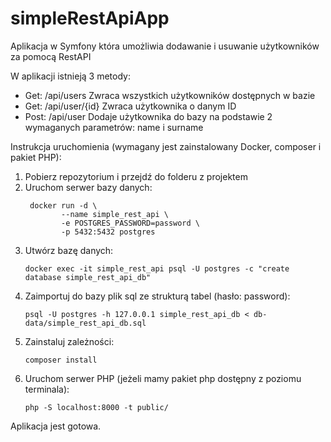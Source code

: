 # simpleRestApiApp
Aplikacja w Symfony która umożliwia dodawanie i usuwanie użytkowników za pomocą RestAPI

W aplikacji istnieją 3 metody:
* Get: /api/users
Zwraca wszystkich użytkowników dostępnych w bazie
* Get: /api/user/{id}
Zwraca użytkownika o danym ID
* Post: /api/user
Dodaje użytkownika do bazy na podstawie 2 wymaganych parametrów:
name i surname

Instrukcja uruchomienia (wymagany jest zainstalowany Docker, composer i pakiet PHP):
1. Pobierz repozytorium i przejdź do folderu z projektem
2. Uruchom serwer bazy danych:
   ```console
    docker run -d \
           --name simple_rest_api \
           -e POSTGRES_PASSWORD=password \
           -p 5432:5432 postgres
   ```
3. Utwórz bazę danych:
    ```console
    docker exec -it simple_rest_api psql -U postgres -c "create database simple_rest_api_db"
    ```
4. Zaimportuj do bazy plik sql ze strukturą tabel (hasło: password):
    ```console
    psql -U postgres -h 127.0.0.1 simple_rest_api_db < db-data/simple_rest_api_db.sql
    ```
5. Zainstaluj zależności:
    ```console
    composer install
    ```
6. Uruchom serwer PHP (jeżeli mamy pakiet php dostępny z poziomu terminala): 
    ```console
    php -S localhost:8000 -t public/
    ```
Aplikacja jest gotowa.
